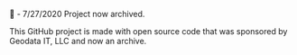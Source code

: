 :construction: - 7/27/2020 Project now archived.

This GitHub project is made with open source code that was sponsored by Geodata IT, LLC and now an archive.
